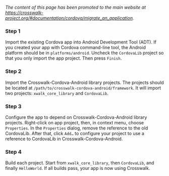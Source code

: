*The content of this page has been promoted to the main website at https://crosswalk-project.org/#documentation/cordova/migrate_an_application.*

### Step 1
Import the existing Cordova app into Android Development Tool (ADT). If you created your app with Cordova command-line tool, the Android platform should be in `platforms/android`. Uncheck the `CordovaLib` project so that you only import the app project. Then press `Finish`.
### Step 2
Import the Crosswalk-Cordova-Android library projects. The projects should be located at `/path/to/crosswalk-cordova-android/framework`. It will import two projects: `xwalk_core_library` and `CordovaLib`.
### Step 3
Configure the app to depend on Crosswalk-Cordova-Android library projects. Right-click on app project, then, in context menu, choose `Properties`. In the `Properties` dialog, remove the reference to the old CordovaLib.
After that, click `Add…` to configure your project to use a reference to CordovaLib in Crosswalk-Cordova-Android.
### Step 4
Build each project. Start from `xwalk_core_library`, then `CordovaLib`, and finally `HelloWorld`. If all builds pass, your app is now using Crosswalk.
